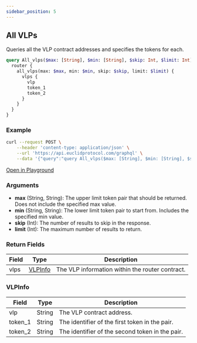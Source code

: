 ```yaml
---
sidebar_position: 5
---
```

## All VLPs

Queries all the VLP contract addresses and specifies the tokens for each.

```graphql
query All_vlps($max: [String], $min: [String], $skip: Int, $limit: Int) {
  router {
    all_vlps(max: $max, min: $min, skip: $skip, limit: $limit) {
      vlps {
        vlp
        token_1
        token_2
      }
    }
  }
}
```

### Example

```bash
curl --request POST \
    --header 'content-type: application/json' \
    --url 'https://api.euclidprotocol.com/graphql' \
    --data '{"query":"query All_vlps($max: [String], $min: [String], $skip: Int, $limit: Int) {\n  router {\n    all_vlps(max: $max, min: $min, skip: $skip, limit: $limit) {\n      vlps {\n        vlp\n        token_1\n        token_2\n      }\n    }\n  }\n}","variables":{"max":["pepe","usdt"],"min":["eth","usdc"],"skip":null,"limit":null}}'
```

[Open in Playground](https://api.euclidprotocol.com/?explorerURLState=N4IgJg9gxgrgtgUwHYBcQC4QEcYIE4CeABAIIA2ZA%2BgG5kAOAzgBQAkcAhgB7pEDaAyijwBLJAHMAugBoibUTwFDRkmSwYBrYXR4BJVKrLC4wlLtQBKIsAA6SIkTwQYKfFdv377CjXrMO3WX8ZYyQeOSQZDS0wqLoZQ2NTWQSTSxs7D3taRjcMzKz6d3z7FAh1ZEoARiLi0vKkSgAmGo8AXxb2jM7WkCkQanYRdgAjMgQGDBB0%2B2sQf1mFWboEZdmpWZgGMBRZ6SLZkIW%2BWYQUAAs1ja2oXfWM2dijpBgKO5mQFJ2MImeKWx7WkA)

### Arguments

- **max** (String, String): The upper limit token pair that should be returned. Does not include the specified max value.
- **min** (String, String): The lower limit token pair to start from. Includes the specified min value.
- **skip** (Int): The number of results to skip in the response.
- **limit** (Int): The maximum number of results to return.

### Return Fields

| Field                  | Type   | Description                                             |
|------------------------|--------|---------------------------------------------------------|
| vlps                   | [VLPInfo](#vlpinfo) | The VLP information within the router contract.         |

### VLPInfo

| Field                  | Type   | Description                                             |
|------------------------|--------|---------------------------------------------------------|
| vlp                    | String | The VLP contract address.                                     |
| token_1                | String | The identifier of the first token in the pair.          |
| token_2                | String | The identifier of the second token in the pair.         |